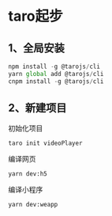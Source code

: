 # taro起步

## 1、全局安装

```js
npm install -g @tarojs/cli
yarn global add @tarojs/cli
cnpm install -g @tarojs/cli
```

## 2、新建项目

初始化项目

```
taro init videoPlayer
```

编译网页

```
yarn dev:h5
```

编译小程序

```
yarn dev:weapp
```

